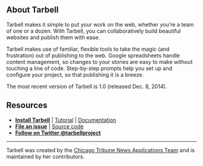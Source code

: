 ## About Tarbell

Tarbell makes it simple to put your work on the web, whether you’re a team of one or a dozen. With Tarbell, you can collaboratively build beautiful websites and publish them with ease.

Tarbell makes use of familiar, flexible tools to take the magic (and frustration) out of publishing to the web. Google spreadsheets handle content management, so changes to your stories are easy to make without touching a line of code. Step-by-step prompts help you set up and configure your project, so that publishing it is a breeze.

The most recent version of Tarbell is 1.0 (released Dec. 8, 2014).

## Resources

* [**Install Tarbell**](http://tarbell.readthedocs.org/en/1.0/install.html) | [Tutorial](http://tarbell.readthedocs.org/en/1.0/install.html) | [Documentation](http://tarbell.readthedocs.org)
* [**File an issue**](https://github.com/tarbell-project/tarbell/issues) | [Source code](https://github.com/tarbell-project/tarbell/issues)
* [**Follow on Twitter @tarbellproject**](https://twitter.com/tarbellproject) 

<hr />

Tarbell was created by the [Chicago Tribune News Applications Team](http://apps.chicagotribune.com)
and is maintained by her contributors.
